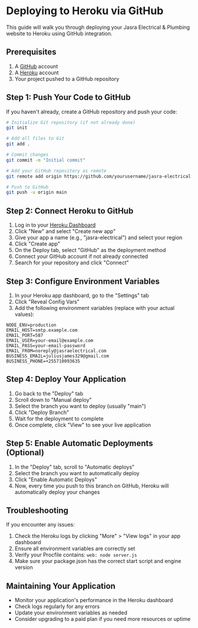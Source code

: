# Deploying to Heroku via GitHub

This guide will walk you through deploying your Jasra Electrical & Plumbing website to Heroku using GitHub integration.

## Prerequisites

1. A [GitHub](https://github.com) account
2. A [Heroku](https://heroku.com) account
3. Your project pushed to a GitHub repository

## Step 1: Push Your Code to GitHub

If you haven't already, create a GitHub repository and push your code:

```bash
# Initialize Git repository (if not already done)
git init

# Add all files to Git
git add .

# Commit changes
git commit -m "Initial commit"

# Add your GitHub repository as remote
git remote add origin https://github.com/yourusername/jasra-electrical.git

# Push to GitHub
git push -u origin main
```

## Step 2: Connect Heroku to GitHub

1. Log in to your [Heroku Dashboard](https://dashboard.heroku.com)
2. Click "New" and select "Create new app"
3. Give your app a name (e.g., "jasra-electrical") and select your region
4. Click "Create app"
5. On the Deploy tab, select "GitHub" as the deployment method
6. Connect your GitHub account if not already connected
7. Search for your repository and click "Connect"

## Step 3: Configure Environment Variables

1. In your Heroku app dashboard, go to the "Settings" tab
2. Click "Reveal Config Vars"
3. Add the following environment variables (replace with your actual values):

```
NODE_ENV=production
EMAIL_HOST=smtp.example.com
EMAIL_PORT=587
EMAIL_USER=your-email@example.com
EMAIL_PASS=your-email-password
EMAIL_FROM=noreply@jasraelectrical.com
BUSINESS_EMAIL=juliusjames329@gmail.com
BUSINESS_PHONE=+255710093635
```

## Step 4: Deploy Your Application

1. Go back to the "Deploy" tab
2. Scroll down to "Manual deploy"
3. Select the branch you want to deploy (usually "main")
4. Click "Deploy Branch"
5. Wait for the deployment to complete
6. Once complete, click "View" to see your live application

## Step 5: Enable Automatic Deployments (Optional)

1. In the "Deploy" tab, scroll to "Automatic deploys"
2. Select the branch you want to automatically deploy
3. Click "Enable Automatic Deploys"
4. Now, every time you push to this branch on GitHub, Heroku will automatically deploy your changes

## Troubleshooting

If you encounter any issues:

1. Check the Heroku logs by clicking "More" > "View logs" in your app dashboard
2. Ensure all environment variables are correctly set
3. Verify your Procfile contains: `web: node server.js`
4. Make sure your package.json has the correct start script and engine version

## Maintaining Your Application

- Monitor your application's performance in the Heroku dashboard
- Check logs regularly for any errors
- Update your environment variables as needed
- Consider upgrading to a paid plan if you need more resources or uptime